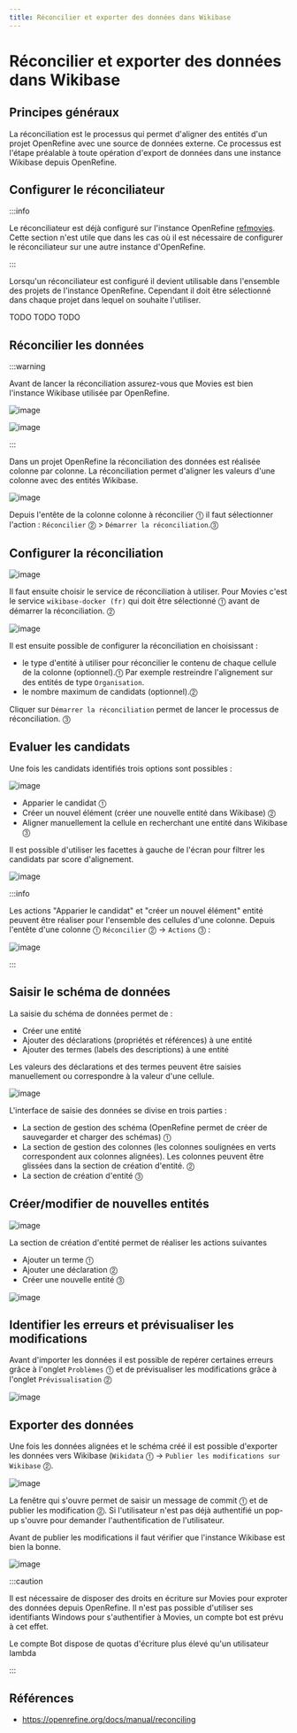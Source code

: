 ```yaml
---
title: Réconcilier et exporter des données dans Wikibase
---
```


# Réconcilier et exporter des données dans Wikibase

## Principes généraux

La réconciliation est le processus qui permet d'aligner des entités d'un projet OpenRefine avec une source de données externe. Ce processus est l'étape préalable à toute opération d'export de données dans une instance Wikibase depuis OpenRefine.

## Configurer le réconciliateur

:::info

Le réconciliateur est déjà configuré sur l'instance OpenRefine [refmovies](https://refmovies.abes.fr/). Cette section n'est utile que dans les cas où il est nécessaire de configurer le réconciliateur sur une autre instance d'OpenRefine.

:::

Lorsqu'un réconciliateur est configuré il devient utilisable dans l'ensemble des projets de l'instance OpenRefine. Cependant il doit être sélectionné dans chaque projet dans lequel on souhaite l'utiliser.


TODO TODO TODO

## Réconcilier les données

:::warning

Avant de lancer la réconciliation assurez-vous que Movies est bien l'instance Wikibase utilisée par OpenRefine.

![image](https://github.com/abes-esr/movies-documentation/assets/60341438/2d2f409d-1286-40dc-bf29-53ebc84a8e21)


![image](https://github.com/abes-esr/movies-documentation/assets/60341438/bc0c5fac-30a3-45c3-a288-0ce65d74ca94)

:::

Dans un projet OpenRefine la réconciliation des données est réalisée colonne par colonne. La réconciliation permet d'aligner les valeurs d'une colonne avec des entités Wikibase.

![image](https://github.com/abes-esr/movies-documentation/assets/60341438/dd9181be-a458-406d-b751-2e3e220bf8e3)

Depuis l'entête de la colonne colonne à réconcilier ⓵ il faut sélectionner l'action : `Réconcilier` ⓶ > `Démarrer la réconciliation`.⓷

## Configurer la réconciliation

![image](https://github.com/abes-esr/movies-documentation/assets/60341438/369854bb-00c3-4d94-a2e7-bb5543dada10)

Il faut ensuite choisir le service de réconciliation à utiliser. Pour Movies c'est le service `wikibase-docker (fr)` qui doit être sélectionné ⓵ avant de démarrer la réconciliation. ⓶

![image](https://github.com/abes-esr/movies-documentation/assets/60341438/8b97e0b9-921d-4a9c-b73e-10dc99300192)

Il est ensuite possible de configurer la réconciliation en choisissant :

* le type d'entité à utiliser pour réconcilier le contenu de chaque cellule de la colonne (optionnel).⓵  Par exemple restreindre l'alignement sur des entités de type `Organisation`. 
* le nombre maximum de candidats (optionnel).⓶

Cliquer sur `Démarrer la réconciliation` permet de lancer le processus de réconciliation. ⓷

## Evaluer les candidats

Une fois les candidats identifiés trois options sont possibles :

![image](https://github.com/abes-esr/movies-documentation/assets/60341438/333040fc-4a48-4955-9c0c-1c84e5fe074f)

* Apparier le candidat ⓵
* Créer un nouvel élément (créer une nouvelle entité dans Wikibase) ⓶
* Aligner manuellement la cellule en recherchant une entité dans Wikibase ⓷

Il est possible d'utiliser les facettes à gauche de l'écran pour filtrer les candidats par score d'alignement.

![image](https://github.com/abes-esr/movies-documentation/assets/60341438/502d67b2-5c24-4f0e-8f2d-e22751e93ca3)

:::info

Les actions "Apparier le candidat" et "créer un nouvel élément" entité peuvent être réaliser pour l'ensemble des cellules d'une colonne. Depuis l'entête d'une colonne ⓵ `Réconcilier` ⓶ -> `Actions` ⓷ :

![image](https://github.com/abes-esr/movies-documentation/assets/60341438/f84540b4-fd34-48b9-829c-852dfaa3a68f)

:::

## Saisir le schéma de données

La saisie du schéma de données permet de :

* Créer une entité
* Ajouter des déclarations (propriétés et références) à une entité
* Ajouter des termes (labels des descriptions) à une entité

Les valeurs des déclarations et des termes peuvent être saisies manuellement ou correspondre à la valeur d'une cellule.

![image](https://github.com/abes-esr/movies-documentation/assets/60341438/5df3e6dc-77bc-4dc1-9f34-f9724d9e152a)

L'interface de saisie des données se divise en trois parties :

* La section de gestion des schéma (OpenRefine permet de créer de sauvegarder et charger des schémas) ⓵
* La section de gestion des colonnes (les colonnes soulignées en verts correspondent aux colonnes alignées). Les colonnes peuvent être glissées dans la section de création d'entité. ⓶
* La section de création d'entité ⓷

## Créer/modifier de nouvelles entités

![image](https://github.com/abes-esr/movies-documentation/assets/60341438/c4c517d9-282d-4501-87bb-8f1adeef1070)

La section de création d'entité permet de réaliser les actions suivantes

* Ajouter un terme ⓵
* Ajouter une déclaration ⓶
* Créer une nouvelle entité ⓷

![image](https://github.com/abes-esr/movies-documentation/assets/60341438/8cfb3192-686f-4fa9-80c6-cd54603e861c)

## Identifier les erreurs et prévisualiser les modifications

Avant d'importer les données il est possible de repérer certaines erreurs grâce à l'onglet `Problèmes` ⓵ et de prévisualiser les modifications grâce à l'onglet `Prévisualisation` ⓶

![image](https://github.com/abes-esr/movies-documentation/assets/60341438/ffcc0f62-a542-4d17-aa38-d6883fd82c7a)

## Exporter des données

Une fois les données alignées et le schéma créé il est possible d'exporter les données vers Wikibase (`Wikidata` ⓵ -> `Publier les modifications sur Wikibase` ⓶.

![image](https://github.com/abes-esr/movies-documentation/assets/60341438/223475fa-ad84-4409-95e5-f5c69fd02fb9)

La fenêtre qui s'ouvre permet de saisir un message de commit ⓵ et de publier les modification ⓶. Si l'utilisateur n'est pas déjà authentifié un pop-up s'ouvre pour demander l'authentification de l'utilisateur.

Avant de publier les modifications il faut vérifier que l'instance Wikibase est bien la bonne.

![image](https://github.com/abes-esr/movies-documentation/assets/60341438/188d3e55-acd0-4f21-aa58-b7a403bad130)

:::caution

Il est nécessaire de disposer des droits en écriture sur Movies pour exproter des données depuis OpenRefine. Il n'est pas possible d'utiliser ses identifiants Windows pour s'authentifier à Movies, un compte bot est prévu à cet effet.

Le compte Bot dispose de quotas d'écriture plus élevé qu'un utilisateur lambda

:::

## Références

* https://openrefine.org/docs/manual/reconciling
